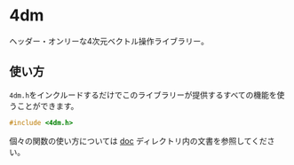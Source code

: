 # 4dm

ヘッダー・オンリーな4次元ベクトル操作ライブラリー。

## 使い方

`4dm.h`をインクルードするだけでこのライブラリーが提供するすべての機能を使うことができます。

```c
#include <4dm.h>
```

個々の関数の使い方については [doc](/doc) ディレクトリ内の文書を参照してください。

